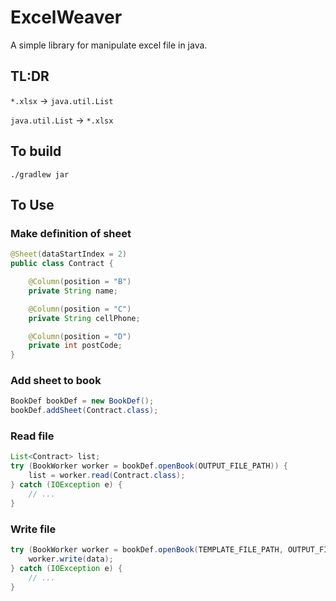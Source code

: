 # ExcelWeaver

A simple library for manipulate excel file in java.

## TL:DR

`*.xlsx` → `java.util.List`

`java.util.List` → `*.xlsx`

## To build

`./gradlew jar`

## To Use

### Make definition of sheet

```java
@Sheet(dataStartIndex = 2)
public class Contract {

    @Column(position = "B")
    private String name;

    @Column(position = "C")
    private String cellPhone;

    @Column(position = "D")
    private int postCode;
}
```

### Add sheet to book

```java
BookDef bookDef = new BookDef();
bookDef.addSheet(Contract.class);
```

### Read file

```java
List<Contract> list;
try (BookWorker worker = bookDef.openBook(OUTPUT_FILE_PATH)) {
    list = worker.read(Contract.class);
} catch (IOException e) {
    // ...
}
```

### Write file

```java
try (BookWorker worker = bookDef.openBook(TEMPLATE_FILE_PATH, OUTPUT_FILE_PATH)) {
    worker.write(data);
} catch (IOException e) {
    // ...
}
```